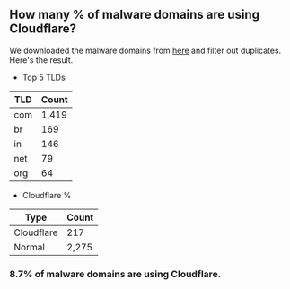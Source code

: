 ## How many % of malware domains are using Cloudflare?


We downloaded the malware domains from [here](https://urlhaus.abuse.ch) and filter out duplicates.
Here's the result.


[//]: # (start replacement)


- Top 5 TLDs

| TLD | Count |
| --- | --- |
| com | 1,419 |
| br | 169 |
| in | 146 |
| net | 79 |
| org | 64 |


- Cloudflare %

| Type | Count |
| --- | --- |
| Cloudflare | 217 |
| Normal | 2,275 |


### 8.7% of malware domains are using Cloudflare.